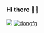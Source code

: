 ### Hi there 👋👋

<div>
  <img src="https://komarev.com/ghpvc/?username=dongfg&color=brightgreen" />
  <a href="https://dongfg.com"><img src="https://img.shields.io/badge/blog-dongfg.com-orange" alt="dongfg"/></a>
</div>
